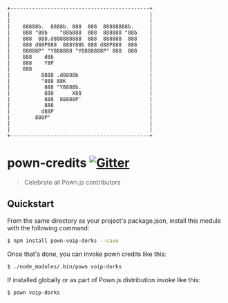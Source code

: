 ```
+---------------------------------------------+
|                                             |
|                                             |
|    88888b.  8888b. 888  888  88888888b.     |
|    888 "88b    "88b888  888  888888 "88b    |
|    888  888.d888888888  888  888888  888    |
|    888 d88P888  888Y88b 888 d88P888  888    |
|    88888P" "Y888888 "Y8888888P" 888  888    |
|    888    d8b                               |
|    888    Y8P                               |
|    888                                      |
|          8888 .d8888b                       |
|          "888 88K                           |
|           888 "Y8888b.                      |
|           888      X88                      |
|           888  88888P'                      |
|           888                               |
|          d88P                               |
|        888P"                                |
|                                             |
|                                             |
+---------------------------------------------+
```
# pown-credits [![Gitter](https://img.shields.io/gitter/room/nwjs/nw.js.svg)](https://gitter.im/pownjs/Lobby)

> Celebrate all Pown.js contributors

## Quickstart

From the same directory as your project's package.json, install this module with the following command:

```sh
$ npm install pown-voip-dorks --save
```

Once that's done, you can invoke pown credits like this:

```sh
$ ./node_modules/.bin/pown voip-dorks
```

If installed globally or as part of Pown.js distribution invoke like this:

```sh
$ pown voip-dorks
```
